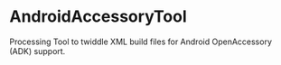 AndroidAccessoryTool
====================

Processing Tool to twiddle XML build files for Android OpenAccessory (ADK) support.
